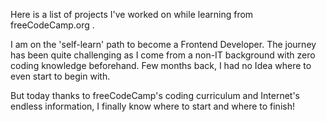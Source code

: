 Here is a list of projects I've worked on while learning from freeCodeCamp.org .

I am on the 'self-learn' path to become a Frontend Developer. The journey has been quite challenging as I come from a non-IT background with zero coding knowledge beforehand. Few months back, I had no Idea where to even start to begin with.

But today thanks to freeCodeCamp's coding curriculum and Internet's endless information, I finally know where to start and where to finish!